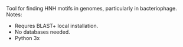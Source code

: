 Tool for finding HNH motifs in genomes, particularly in bacteriophage.
Notes:
- Requres BLAST+ local installation.
- No databases needed.
- Python 3x
